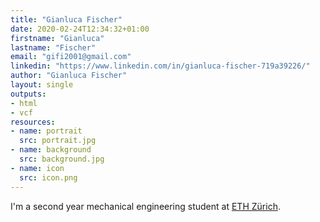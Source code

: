 ```yaml
---
title: "Gianluca Fischer"
date: 2020-02-24T12:34:32+01:00
firstname: "Gianluca"
lastname: "Fischer"
email: "gifi2001@gmail.com"
linkedin: "https://www.linkedin.com/in/gianluca-fischer-719a39226/"
author: "Gianluca Fischer"
layout: single
outputs:
- html
- vcf
resources:
- name: portrait
  src: portrait.jpg
- name: background
  src: background.jpg
- name: icon
  src: icon.png
---
```


I'm a second year mechanical engineering student at [ETH Zürich](https://ethz.ch/en.html).